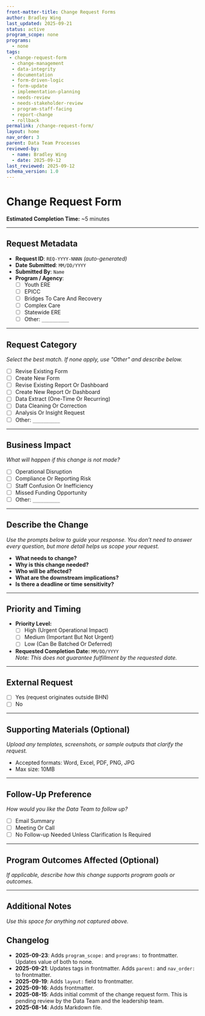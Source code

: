 ```yaml
---
front-matter-title: Change Request Forms
author: Bradley Wing
last_updated: 2025-09-21
status: active
program_scope: none
programs:
  - none
tags:
 - change-request-form
  - change-management
  - data-integrity
  - documentation
  - form-driven-logic
  - form-update
  - implementation-planning
  - needs-review
  - needs-stakeholder-review
  - program-staff-facing
  - report-change
  - rollback
permalink: /change-request-form/
layout: home
nav_order: 3
parent: Data Team Processes
reviewed-by:
  - name: Bradley Wing
  - date: 2025-09-12
last_reviewed: 2025-09-12
schema_version: 1.0
---
```


# Change Request Form  

**Estimated Completion Time:** ~5 minutes  

---

## Request Metadata  

- **Request ID**: `REQ-YYYY-NNNN` _(auto-generated)_  
- **Date Submitted**: `MM/DD/YYYY`  
- **Submitted By**: `Name`  
- **Program / Agency**:  
  - [ ] Youth ERE  
  - [ ] EPICC  
  - [ ] Bridges To Care And Recovery  
  - [ ] Complex Care  
  - [ ] Statewide ERE  
  - [ ] Other: `__________`

---

## Request Category  

_Select the best match. If none apply, use "Other" and describe below._  

- [ ] Revise Existing Form  
- [ ] Create New Form  
- [ ] Revise Existing Report Or Dashboard  
- [ ] Create New Report Or Dashboard  
- [ ] Data Extract (One-Time Or Recurring)  
- [ ] Data Cleaning Or Correction  
- [ ] Analysis Or Insight Request  
- [ ] Other: `__________`

---

## Business Impact  

_What will happen if this change is not made?_  

- [ ] Operational Disruption  
- [ ] Compliance Or Reporting Risk  
- [ ] Staff Confusion Or Inefficiency  
- [ ] Missed Funding Opportunity  
- [ ] Other: `__________`

---

## Describe the Change  

_Use the prompts below to guide your response. You don’t need to answer every question, but more detail helps us scope your request._  

- **What needs to change?**  
- **Why is this change needed?**  
- **Who will be affected?**  
- **What are the downstream implications?**  
- **Is there a deadline or time sensitivity?**

---

## Priority and Timing  

- **Priority Level:**  
  - [ ] High (Urgent Operational Impact)  
  - [ ] Medium (Important But Not Urgent)  
  - [ ] Low (Can Be Batched Or Deferred)  
- **Requested Completion Date:** `MM/DD/YYYY`  
  _Note: This does not guarantee fulfillment by the requested date._

---

## External Request  

- [ ] Yes (request originates outside BHN)  
- [ ] No

---

## Supporting Materials (Optional)  

_Upload any templates, screenshots, or sample outputs that clarify the request._  

- Accepted formats: Word, Excel, PDF, PNG, JPG  
- Max size: 10MB

---

## Follow-Up Preference  

_How would you like the Data Team to follow up?_  

- [ ] Email Summary  
- [ ] Meeting Or Call  
- [ ] No Follow-up Needed Unless Clarification Is Required

---

## Program Outcomes Affected (Optional)  

_If applicable, describe how this change supports program goals or outcomes._

---

## Additional Notes  

_Use this space for anything not captured above._

## Changelog

- **2025-09-23**: Adds `program_scope:` and `programs:` to frontmatter. Updates value of both to none.
- **2025-09-21**: Updates tags in frontmatter. Adds `parent:` and `nav_order:` to frontmatter.
- **2025-09-19**: Adds `layout:` field to frontmatter.
- **2025-09-16**: Adds frontmatter.
- **2025-08-15**: Adds initial commit of the change request form. This is pending review by the Data Team and the leadership team.
- **2025-08-14**: Adds Markdown file.
